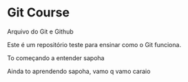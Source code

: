# Git Course

Arquivo do Git e Github

Este é um repositório teste para ensinar como o Git funciona.

To começando a entender sapoha

Ainda to aprendendo sapoha, vamo q vamo caraio

